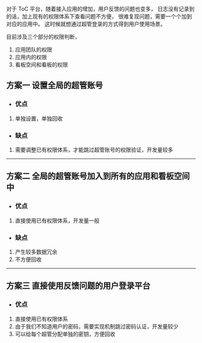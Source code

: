 对于 ToC 平台，随着接入应用的增加，用户反馈的问题也变多，
日志没有记录到的话，加上现有的权限体系下查看问题不方便，
很难复现问题，需要一个个加到对应的应用中。
这时候就想通过超管登录的方式得到用户使用场景。

目前涉及三个部分的权限判断，
1. 应用团队的权限
2. 应用内的权限
3. 看板空间和看板的权限

## 方案一 设置全局的超管账号

- ### 优点
1. 单独设置，单独回收

- ### 缺点
1. 需要调整已有权限体系，才能跳过超管账号的权限验证，开发量较多

---

## 方案二 全局的超管账号加入到所有的应用和看板空间中

- ### 优点
1. 直接使用已有权限体系，开发量一般

- ### 缺点
1. 产生较多数据冗余
2. 不方便回收

---

## 方案三 直接使用反馈问题的用户登录平台

- ### 优点
1. 直接使用已有权限体系
2. 由于我们不知道用户的密码，需要实现机制跳过密码认证，开发量较少
3. 可以给每个超管分配单独的密钥，方便回收
